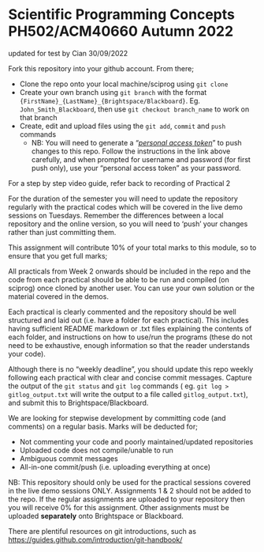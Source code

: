 # Scientific Programming Concepts PH502/ACM40660 Autumn 2022

updated for test by Cian 30/09/2022

Fork this repository into your github account. From there; 

- Clone the repo onto your local machine/sciprog using `git clone`
- Create your own branch using `git branch` with the format `{FirstName}_{LastName}_{Brightspace/Blackboard}`. Eg. `John_Smith_Blackboard`, then use `git checkout branch_name` to work on that branch
- Create, edit and upload files using the `git add`, `commit` and `push` commands
    - NB: You will need to generate a “*[personal access token](https://docs.github.com/en/authentication/keeping-your-account-and-data-secure/creating-a-personal-access-token)*” to push changes to this repo. Follow the instructions in the link above carefully, and when prompted for username and password (for first push only), use your “personal access token” as your password. 

For a step by step video guide, refer back to recording of Practical 2

For the duration of the semester you will need to update the repository regularly with the practical codes which will be covered in the live demo sessions on Tuesdays. Remember the differences between a local repository and the online version, so you will need to ‘push’ your changes rather than just committing them.

This assignment will contribute 10% of your total marks to this module, so to ensure that you get full marks;

All practicals from Week 2 onwards should be included in the repo and the code from each practical should be able to be run and compiled (on sciprog) once cloned by another user. You can use your own solution or the material covered in the demos.

Each practical is clearly commented and the repository should be well structured and laid out (i.e. have a folder for each practical). This includes having sufficient README markdown or .txt files explaining the contents of each folder, and instructions on how to use/run the programs (these do not need to be exhaustive, enough information so that the reader understands your code).

Although there is no “weekly deadline”, you should update this repo weekly following each practical with clear and concise commit messages. 
Capture the output of the `git status` and `git log` commands ( eg. `git log > gitlog_output.txt` will write the output to a file called `gitlog_output.txt`), and submit this to Brightspace/Blackboard. 

We are looking for stepwise development by committing code (and comments) on a regular basis. Marks will be deducted for;
- Not commenting your code and poorly maintained/updated repositories
- Uploaded code does not compile/unable to run
- Ambiguous commit messages
- All-in-one commit/push (i.e. uploading everything at once)

NB: This repository should only be used for the practical sessions covered in the live demo sessions ONLY. Assignments 1 & 2 should not be added to the repo. If the regular assignments are uploaded to your repository then you will receive 0% for this assignment. Other assignments must be uploaded **separately** onto Brightspace or Blackboard.

There are plentiful resources on git introductions, such as https://guides.github.com/introduction/git-handbook/ 
